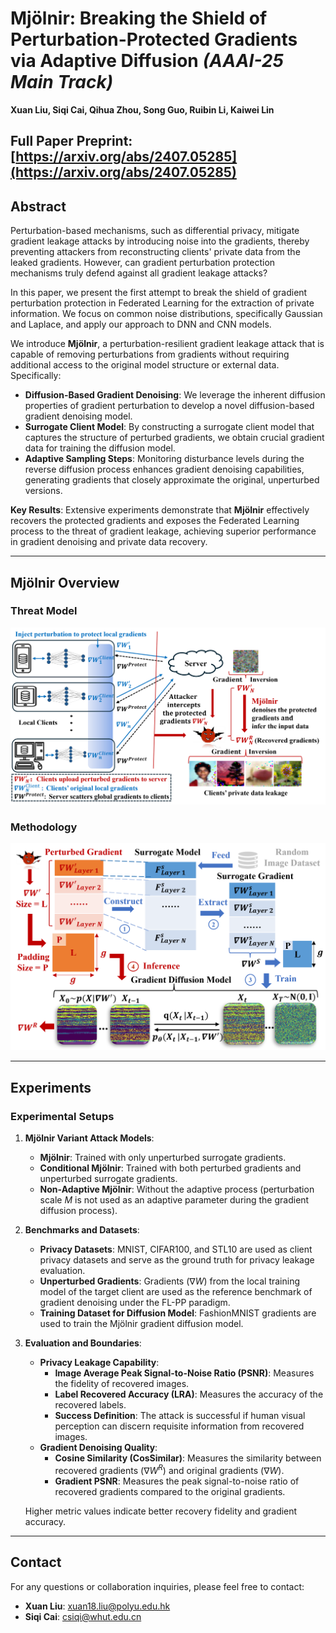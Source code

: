 # Mjölnir: Breaking the Shield of Perturbation-Protected Gradients via Adaptive Diffusion *(AAAI-25 Main Track)*  
**Xuan Liu, Siqi Cai, Qihua Zhou, Song Guo, Ruibin Li, Kaiwei Lin**  

**Full Paper Preprint**: [https://arxiv.org/abs/2407.05285](https://arxiv.org/abs/2407.05285)
---

## **Abstract**  
Perturbation-based mechanisms, such as differential privacy, mitigate gradient leakage attacks by introducing noise into the gradients, thereby preventing attackers from reconstructing clients' private data from the leaked gradients. However, can gradient perturbation protection mechanisms truly defend against all gradient leakage attacks?  

In this paper, we present the first attempt to break the shield of gradient perturbation protection in Federated Learning for the extraction of private information. We focus on common noise distributions, specifically Gaussian and Laplace, and apply our approach to DNN and CNN models.  

We introduce **Mjölnir**, a perturbation-resilient gradient leakage attack that is capable of removing perturbations from gradients without requiring additional access to the original model structure or external data. Specifically:  
- **Diffusion-Based Gradient Denoising**: We leverage the inherent diffusion properties of gradient perturbation to develop a novel diffusion-based gradient denoising model.  
- **Surrogate Client Model**: By constructing a surrogate client model that captures the structure of perturbed gradients, we obtain crucial gradient data for training the diffusion model.  
- **Adaptive Sampling Steps**: Monitoring disturbance levels during the reverse diffusion process enhances gradient denoising capabilities, generating gradients that closely approximate the original, unperturbed versions.  

**Key Results**: Extensive experiments demonstrate that **Mjölnir** effectively recovers the protected gradients and exposes the Federated Learning process to the threat of gradient leakage, achieving superior performance in gradient denoising and private data recovery.  

---

## **Mjölnir Overview**  

### **Threat Model**  
![Threat Model](M_fig1.png)  

### **Methodology**  
![Methodology](M_fig2.png)  

---

## **Experiments**  

### **Experimental Setups**  

1. **Mjölnir Variant Attack Models**:  
   - **Mjölnir**: Trained with only unperturbed surrogate gradients.  
   - **Conditional Mjölnir**: Trained with both perturbed gradients and unperturbed surrogate gradients.  
   - **Non-Adaptive Mjölnir**: Without the adaptive process (perturbation scale $M$ is not used as an adaptive parameter during the gradient diffusion process).  

2. **Benchmarks and Datasets**:  
   - **Privacy Datasets**: MNIST, CIFAR100, and STL10 are used as client privacy datasets and serve as the ground truth for privacy leakage evaluation.  
   - **Unperturbed Gradients**: Gradients ($\nabla W$) from the local training model of the target client are used as the reference benchmark of gradient denoising under the FL-PP paradigm.  
   - **Training Dataset for Diffusion Model**: FashionMNIST gradients are used to train the Mjölnir gradient diffusion model.  

3. **Evaluation and Boundaries**:  
   - **Privacy Leakage Capability**:
     - **Image Average Peak Signal-to-Noise Ratio (PSNR)**: Measures the fidelity of recovered images.  
     - **Label Recovered Accuracy (LRA)**: Measures the accuracy of the recovered labels.  
     - **Success Definition**: The attack is successful if human visual perception can discern requisite information from recovered images.  
   - **Gradient Denoising Quality**:
     - **Cosine Similarity (CosSimilar)**: Measures the similarity between recovered gradients ($\nabla W^R$) and original gradients ($\nabla W$).  
     - **Gradient PSNR**: Measures the peak signal-to-noise ratio of recovered gradients compared to the original gradients.  

   Higher metric values indicate better recovery fidelity and gradient accuracy.  

---

## **Contact**  
For any questions or collaboration inquiries, please feel free to contact:  
- **Xuan Liu**: [xuan18.liu@polyu.edu.hk](mailto:xuan18.liu@polyu.edu.hk)  
- **Siqi Cai**: [csiqi@whut.edu.cn](mailto:csiqi@whut.edu.cn)

